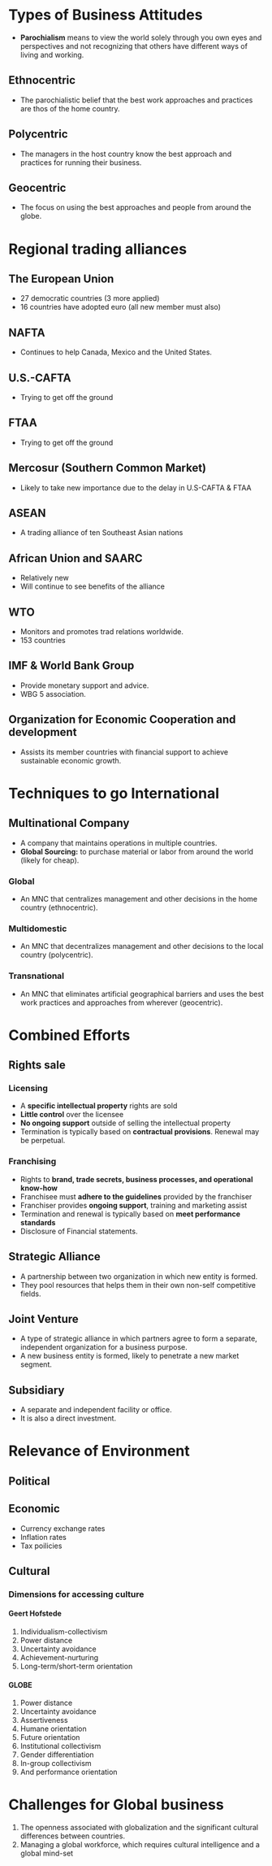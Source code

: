 # Types of Business Attitudes
- **Parochialism** means to view the world solely through you own eyes and perspectives and not recognizing that others have different ways of living and working.
## Ethnocentric
- The parochialistic belief that the best work approaches and practices are thos of the home country.
## Polycentric
- The managers in the host country know the best approach and practices for running their business.
## Geocentric
- The focus on using the best approaches and people from around the globe.

# Regional trading alliances
## The European Union
- 27 democratic countries (3 more applied)
- 16 countries have adopted euro (all new member must also)
## NAFTA
- Continues to help Canada, Mexico and the United States.
## U.S.-CAFTA
- Trying to get off the ground
## FTAA
- Trying to get off the ground
## Mercosur (Southern Common Market)
- Likely to take new importance due to the delay in U.S-CAFTA & FTAA
## ASEAN
- A trading alliance of ten Southeast Asian nations
## African Union and SAARC
- Relatively new
- Will continue to see benefits of the alliance
## WTO
- Monitors and promotes trad relations worldwide.
- 153 countries
## IMF & World Bank Group 
- Provide monetary support and advice.
- WBG 5 association.
## Organization for Economic Cooperation and development
- Assists its member countries with financial support to achieve sustainable economic growth.

# Techniques to go International
## Multinational Company
- A company that maintains operations in multiple countries.
- **Global Sourcing:** to purchase material or labor from around the world (likely for cheap).
### Global 
- An MNC that centralizes management and other decisions in the home country (ethnocentric).
### Multidomestic 
- An MNC that decentralizes management and other decisions to the local country (polycentric). 
### Transnational
- An MNC that eliminates artificial geographical barriers and uses the best work practices and approaches from wherever (geocentric).

# Combined Efforts
## Rights sale
### Licensing
- A **specific intellectual property** rights are sold
- **Little control** over the licensee
- **No ongoing support** outside of selling the intellectual property
- Termination is typically based on **contractual provisions**. Renewal may be perpetual.
### Franchising
- Rights to **brand, trade secrets, business processes, and operational know-how**
- Franchisee must **adhere to the guidelines** provided by the franchiser
- Franchiser provides **ongoing support**, training and marketing assist
- Termination and renewal is typically based on **meet performance standards**
- Disclosure of Financial statements.

## Strategic Alliance
- A partnership between two organization in which new entity is formed.
- They pool resources that helps them in their own non-self competitive fields.
## Joint Venture
- A type of strategic alliance in which partners agree to form a separate, independent organization for a business purpose.
- A new business entity is formed, likely to penetrate a new market segment.

## Subsidiary 
- A separate and independent facility or office.
- It is also a direct investment.

# Relevance of Environment 
## Political
## Economic
- Currency exchange rates
- Inflation rates
- Tax poilicies
## Cultural
### Dimensions for accessing culture
#### Geert Hofstede
1. Individualism-collectivism
2. Power distance
3. Uncertainty avoidance
4. Achievement-nurturing
5. Long-term/short-term orientation
#### GLOBE
1. Power distance
2. Uncertainty avoidance
3. Assertiveness
4. Humane orientation
5. Future orientation
6. Institutional collectivism
7. Gender differentiation
8. In-group collectivism
9. And performance orientation

# Challenges for Global business
1. The openness associated with globalization and the significant cultural differences between countries.
2. Managing a global workforce, which requires cultural intelligence and a global mind-set